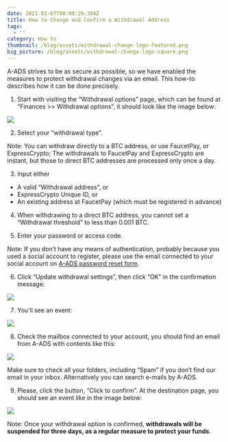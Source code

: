 ```yaml
---
date: 2021-03-07T08:09:29.394Z
title: How to Change and Confirm a Withdrawal Address
tags:
  - ''
category: How to
thumbnail: /blog/assets/withdrawal-change-logo-featured.png
big_picture: /blog/assets/withdrawal-change-logo-square.png
---
```

A-ADS strives to be as secure as possible, so we have enabled the measures to protect withdrawal changes via an email. This how-to describes how it can be done precisely.

1. Start with visiting the “Withdrawal options” page, which can be found at “Finances >> Withdrawal options”, it should look like the image below:

![](/blog/assets/withdrawal-change-1.png)

2. Select your “withdrawal type”.

Note: You can withdraw directly to a BTC address, or use FaucetPay, or ExpressCrypto; The withdrawals to FaucetPay and ExpressCrypto are instant, but those to direct BTC addresses are processed only once a day.

3. Input either 

* A valid “Withdrawal address”, or
* ExpressCrypto Unique ID, or
* An existing address at FaucetPay (which must be registered in advance)

4. When withdrawing to a direct BTC address, you cannot set a “Withdrawal threshold” to less than 0.001 BTC.

5. Enter your password or access code.

Note: If you don’t have any means of authentication, probably because you used a social account to register, please use the email connected to your social account on [A-ADS password reset form](https://a-ads.com/user/password/new).

6. Click “Update withdrawal settings”, then click “OK” in the confirmation message:

![](/blog/assets/withdrawal-change-53.png)

7.  You’ll see an event: 

![](/blog/assets/withdrawal-change-2.png)

8. Check the mailbox connected to your account, you should find an email from A-ADS with contents like this:

![](/blog/assets/withdrawal-change-3.png)

Make sure to check all your folders, including “Spam” if you don’t find our email in your inbox. Alternatively you can search e-mails by A-ADS.

9. Please, click the button, “Click to confirm”. At the destination page, you should see an event like in the image below:

![](/blog/assets/withdrawal-change-4.png)

Note: Once your withdrawal option is confirmed, **withdrawals will be suspended for three days, as a regular measure to protect your funds**.
